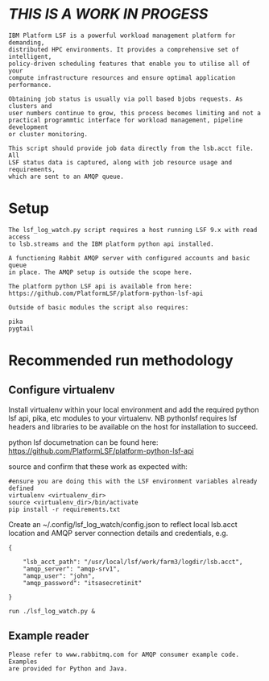 *THIS IS A WORK IN PROGESS*
===========================

```
IBM Platform LSF is a powerful workload management platform for demanding, 
distributed HPC environments. It provides a comprehensive set of intelligent,
policy-driven scheduling features that enable you to utilise all of your 
compute infrastructure resources and ensure optimal application performance.

Obtaining job status is usually via poll based bjobs requests. As clusters and
user numbers continue to grow, this process becomes limiting and not a 
practical programmtic interface for workload management, pipeline development
or cluster monitoring.

This script should provide job data directly from the lsb.acct file. All 
LSF status data is captured, along with job resource usage and requirements, 
which are sent to an AMQP queue.
```

Setup
=====

```
The lsf_log_watch.py script requires a host running LSF 9.x with read access 
to lsb.streams and the IBM platform python api installed. 

A functioning Rabbit AMQP server with configured accounts and basic queue 
in place. The AMQP setup is outside the scope here.

The platform python LSF api is available from here:
https://github.com/PlatformLSF/platform-python-lsf-api

Outside of basic modules the script also requires:

pika
pygtail
```

Recommended run methodology
==========================

Configure virtualenv
--------------------


Install virtualenv within your local environment and add the required python
lsf api, pika, etc modules to your virtualenv. NB pythonlsf requires lsf 
headers and libraries to be available on the host for installation to succeed.

python lsf documetnation can be found here:
https://github.com/PlatformLSF/platform-python-lsf-api

source and confirm that these work as expected with:

```
#ensure you are doing this with the LSF environment variables already defined
virtualenv <virtualenv_dir>
source <virtualenv_dir>/bin/activate
pip install -r requirements.txt
```

Create an ~/.config/lsf_log_watch/config.json to reflect local lsb.acct location and AMQP server 
connection details and credentials, e.g.

```
{

    "lsb_acct_path": "/usr/local/lsf/work/farm3/logdir/lsb.acct",
    "amqp_server": "amqp-srv1",
    "amqp_user": "john",
    "amqp_password": "itsasecretinit"
    
}
```

`run ./lsf_log_watch.py &`


Example reader
-----------------------

```
Please refer to www.rabbitmq.com for AMQP consumer example code. Examples
are provided for Python and Java.
```
